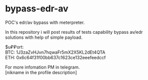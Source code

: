 # bypass-edr-av
POC's edr/av bypass with meterpreter.

In this repository i will post results of tests capability bypass av/edr solutions with help of simple payload.

$u₽₽ort:                        
BTC: 1J3zaZvHJvn7hqwaFr5mX2X5KL2dEt4QTA                      
ETH: 0x6c64f31f00bb637c1623ce132eeefeedccf                          


For more infomation PM in telegram.                                
[nikname in the profile description]
